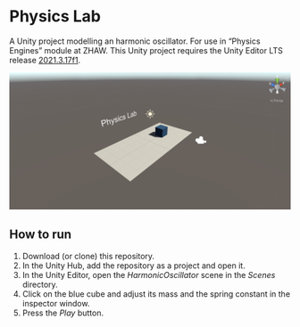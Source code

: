 # Physics Lab
A Unity project modelling an harmonic oscillator. For use in “Physics Engines” module at ZHAW. This Unity project requires the Unity Editor LTS release [2021.3.17f1](https://unity.com/releases/editor/qa/lts-releases?version=2021.3 "Unity's LTS releases web page").

![Physics Lab scene](physicslab/physics_lab_scene.png "Physics Lab scene")

## How to run 
1. Download (or clone) this repository.
2. In the Unity Hub, add the repository as a project and open it.
3. In the Unity Editor, open the *HarmonicOscillator* scene in the *Scenes* directory.
4. Click on the blue cube and adjust its mass and the spring constant in the inspector window.
4. Press the *Play* button.